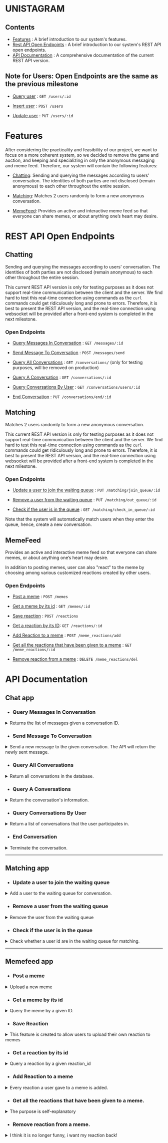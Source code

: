 # UNISTAGRAM

## Contents

* [Features](#features) : A brief introduction to our system's features.
* [Rest API Open Endpoints](#rest-api-open-endpoints) : A brief introduction to our system's REST API open endpoints.
* [API Documentation](#api-documentation) : A comprehensive documentation of the current REST API version.

## Note for Users: Open Endpoints are the same as the previous milestone
* [Query user](#query-user) : `GET /users/:id`

* [Insert user](#insert-user) : `POST /users`

* [Update user](#update-user) : `PUT /users/:id`

# Features

After considering the practicality and feasibility of our project, we want to focus on a more coherent system, so we decided to remove the game and auction, and keeping and specializing in only the anonymous messaging and meme feed. Therefore, our system will contain the following features:

* [Chatting](#chatting): Sending and querying the messages according to users' conversation. The identities of both parties are not disclosed (remain anonymous) to each other throughout the entire session.

* [Matching](#matching): Matches 2 users randomly to form a new anonymous conversation. 

* [MemeFeed](#memefeed): Provides an active and interactive meme feed so that everyone can share memes, or about anything one’s heart may desire. 

# REST API Open Endpoints

## Chatting
Sending and querying the messages according to users' conversation. The identities of both parties are not disclosed (remain anonymous) to each other throughout the entire session. 

This current REST API version is only for testing purposes as it does not support real-time communication between the client and the server. We find hard to test this real-time connection using commands as the `curl` commands could get ridiculously long and prone to errors. Therefore, it is best to present the REST API version, and the real-time connection using websocket will be provided after a front-end system is completed in the next milestone.

### Open Endpoints

* [Query Messages In Conversation](#query-messages-in-conversation) : `GET /messages/:id`


* [Send Message To Conversation](#send-message-to-conversation) : `POST /messages/send`


* [Query All Conversations](#query-all-conversations) : `GET /conversations/` (only for testing purposes, will be removed on production)


* [Query A Conversation](#query-a-conversations) : `GET /conversations/:id`


* [Query Conversations By User](#query-conversations-by-user) : `GET /conversations/users/:id`


* [End Conversation](#end-conversation) : `PUT /conversations/end/:id`

## Matching
Matches 2 users randomly to form a new anonymous conversation. 

This current REST API version is only for testing purposes as it does not support real-time communication between the client and the server. We find hard to test this real-time connection using commands as the `curl` commands could get ridiculously long and prone to errors. Therefore, it is best to present the REST API version, and the real-time connection using websocket will be provided after a front-end system is completed in the next milestone.

### Open Endpoints

* [Update a user to join the waiting queue](#update-a-user-to-join-the-waiting-queue) : `PUT /matching/join_queue/:id`


* [Remove a user from the waiting queue](#remove-a-user-from-the-waiting-queue) : `PUT /matching/out_queue/:id`


* [Check if the user is in the queue](#check-if-the-user-is-in-the-queue) : `GET /matching/check_in_queue/:id`

Note that the system will automatically match users when they enter the queue, hence, create a new conversation.

## MemeFeed
Provides an active and interactive meme feed so that everyone can share memes, or about anything one’s heart may desire.

In addition to posting memes, user can also "react" to the meme by choosing among various customized reactions created by other users.

### Open Endpoints

* [Post a meme](#post-a-meme) : `POST /memes`


* [Get a meme by its id](#get-a-meme-by-its-id) : `GET /memes/:id`


* [Save reaction](#save-reaction) : `POST /reactions`


* [Get a reaction by its ID](#get-a-reaction-by-its-id): `GET /reactions/:id`


* [Add Reaction to a meme](#add-reaction-to-a-meme) : `POST /meme_reactions/add`


* [Get all the reactions that have been given to a meme](#get-all-the-reactions-that-have-been-given-to-a-meme) : `GET /meme_reactions/:id`


* [Remove reaction from a meme](#remove-reaction-from-a-meme) : `DELETE /meme_reactions/del`


# API Documentation

## Chat app

* ### Query Messages In Conversation


<details>
<summary>Returns the list of messages given a conversation ID.</summary>

* URL:

    `/messages/:id`

* Method:

  `GET`

* URL Params:

  **Required**:
  - `id=[string]` : The conversation ID

* Data Params:

  None

* Success Response:

  - Code: 200

    Content:
```json 
[ {
  "id" : "646089d9041dea27617b717f",
  "conversation" : "645e37b871927a11886bc874",
  "sender" : "64299cd2b2afe565a469ebbf",
  "receiver" : "642b007f78fa427e80e8e3dd",
  "content" : "Hi~ Nice to meet u~",
  "timestamp" : 1684117781004
}, {
  "id" : "646089de041dea27617b7180",
  "conversation" : "645e37b871927a11886bc874",
  "sender" : "64299cd2b2afe565a469ebbf",
  "receiver" : "642b007f78fa427e80e8e3dd",
  "content" : "hi!",
  "timestamp" : 1684117781004
},
...
]
```

* Sample Call:

Returns a list of messages in the conversation with the ID of `645e37b871927a11886bc874`.
```bash
curl -X GET localhost:8080/messages/645e37b871927a11886bc874
```


</details>



* ### Send Message To Conversation

<details><summary>Send a new message to the given conversation. The API will return the newly sent message.
</summary>


* URL:

    `/messages/send`

* Method:

  `POST`

* URL Params:

  None

* Data Params:

  **Required**:
  - `conversation=[string]` : The conversation ID that this message belongs
  - `sender=[string]` : The ID of the sender
  - `content=[string]` : The main content of the message

* Success Response:

  - Code: 200

    Content:
```json
{
  "id" : "64619c77410d4207a6b45518",
  "conversation" : "645e38253d6d8e1ff0a3b11e",
  "sender" : "64299cd2b2afe565a469ebbf",
  "receiver" : "64299cd2b2afe565a469eba6",
  "content" : "I want to sleep~",
  "timestamp" : 1684118647784
}
```

* Error Response:

  - Code: 404 Not Found

    Content: `"Conversation does not exist!"`

  - Code: 406 Not Acceptable

    Content: `"Conversation has been terminated!"` or `"Sender is not in this conversation!"`

* Sample Call:

Returns the newly sent message.
```bash
curl -X POST localhost:8080/messages/send -H 'Content-type:application/json' -d '{"conversation": "645e38253d6d8e1ff0a3b11e", "sender": "64299cd2b2afe565a469ebbf", "content": "I want to sleep~"}'
```

</details>





* ### Query All Conversations
<details><summary>Return all conversations in the database.</summary>


* URL:

    `/conversations/`

* Method:

    `GET`

* URL Params:

    None

* Data Params:

    None

* Success Response:

    - Code: 200

        Content: 
```json
[ {
  "id" : "645e37b871927a11886bc874",
  "client1" : "64299cd2b2afe565a469ebbf",
  "client2" : "642b007f78fa427e80e8e3dd",
  "status" : "ONGOING"
}, {
  "id" : "645e38253d6d8e1ff0a3b11e",
  "client1" : "64299cd2b2afe565a469eba6",
  "client2" : "64299cd2b2afe565a469ebbf",
  "status" : "TERMINATED"
},
...
]
```

* Sample Call:

Returns the all conversations in the database.
```bash
curl -X GET localhost:8080/conversations/
```
</details>


* ### Query A Conversations


<details><summary>Return the conversation's information.</summary>

* URL:

    `/conversations/:id`

* Method:

    `GET`

* URL Params:

    **Required**:
    - `id=[string]` : The conversation ID

* Data Params:

    None

* Success Response:

    - Code: 200

        Content: 
```json
{
  "id" : "645e37b871927a11886bc874",
  "client1" : "64299cd2b2afe565a469ebbf",
  "client2" : "642b007f78fa427e80e8e3dd",
  "status" : "ONGOING"
}
```

* Error Response:

    - Code: 404 Not Found

        Content: `"Conversation id does not exist!"`

* Sample Call:

Return the conversation's information.
```bash
curl -X GET localhost:8080/conversations/645e37b871927a11886bc874
```
</details>



* ### Query Conversations By User

<details><summary>Return a list of conversations that the user participates in.
</summary>


* URL:

    `/conversations/users/:id`

* Method:

    `GET`

* URL Params:

    **Required**:
    - `id=[integer]` : The user ID

* Data Params:

    None

* Success Response:

    - Code: 200

        Content: 
```json
[ {
  "id" : "645e37b871927a11886bc874",
  "client1" : "64299cd2b2afe565a469ebbf",
  "client2" : "642b007f78fa427e80e8e3dd",
  "status" : "ONGOING"
}, {
  "id" : "645e38253d6d8e1ff0a3b11e",
  "client1" : "64299cd2b2afe565a469eba6",
  "client2" : "64299cd2b2afe565a469ebbf",
  "status" : "TERMINATED"
},
...
]
```

* Error Response:

    - Code: 404 Not Found

        Content: `"User id does not exist!"`

* Sample Call:

Return the conversation's information.
```bash
curl -X GET localhost:8080/conversations/users/1
```
</details>


* ### End Conversation

<details><summary>Terminate the conversation.
</summary>


* URL:

    `/conversations/end/:id`

* Method:

    `PUT`

* URL Params:

    **Required**:
    - `id=[string]` : The conversation ID

* Data Params:

    None

* Success Response:

    - Code: 200

        Content: 
```json
{
  "id" : "645e38253d6d8e1ff0a3b11e",
  "client1" : "64299cd2b2afe565a469eba6",
  "client2" : "64299cd2b2afe565a469ebbf",
  "status" : "TERMINATED"
}
```

* Error Response:

    - Code: 404 Not Found

        Content: `"Conversation ID does not exist!"`

* Sample Call:

Return the conversation's information.
```bash
curl -X PUT localhost:8080/conversations/end/645e38253d6d8e1ff0a3b11e
```
</details>


---

## Matching app

* ### Update a user to join the waiting queue

<details><summary>Add a user to the waiting queue for conversation.
</summary>



* URL:

    `/matching/join_queue/:id`

* Method:

    `PUT`

* URL Params:

    **Required**:
    - `id=[string]` : The user ID

* Data Params:

    None

* Success Response:

    - Code: 200

        Content: 
```json 
{
  "id" : "646076867f96a723e9a3f204",
  "user_id" : 3000,
  "age" : 25,
  "gender" : "M",
  "is_in_queue" : true
}
```
* Error Response:

    - Code: 404 Not Found

        Content: `"User id does not exist!"`

    - Code: 406 Not Acceptable

        Content: `"Parameter is not a number!"`

* Sample Call:

Add to the waiting queue a user with the id `3000`.
```bash
curl -X PUT localhost:8080/matching/join_queue/3000
```
</details>


* ### Remove a user from the waiting queue

<details><summary>Remove the user from the waiting queue
</summary>


* URL:

    `/matching/out_queue/:id`

* Method:

    `PUT`

* URL Params:

    None

* Data Params:

    **Required**:
    - `id=[string]` : The user ID

* Success Response:

    - Code: 200

        Content: 
```json
{
  "id" : "646076867f96a723e9a3f204",
  "user_id" : 3000,
  "age" : 25,
  "gender" : "M",
  "is_in_queue" : false
}
```

* Error Response:

    - Code: 404 Not Found

        Content: `"User id does not exist!"`

    - Code: 406 Not Acceptable

        Content: `"Parameter is not a number!"`

* Sample Call:

Remove from the queue a user with the id `3000`.
```bash
curl -X PUT localhost:8080/matching/out_queue/3000
```
</details>


* ### Check if the user is in the queue
<details><summary>Check whether a user id are in the waiting queue for matching.</summary>

* URL:

    `/matching/check_in_queue/:id`

* Method:

    `GET`

* URL Params:

    None

* Data Params:

    **Required**:
    - `id=[string]` : The user ID

* Success Response:

    - Code: 200

        Content: 
```json
{
  "is_in_queue" : true/false
}
```

* Error Response:

    - Code: 404 Not Found

        Content: `"User id does not exist!"`

* Sample Call:

Returns the status `is_in_queue` of the user
```bash
curl -X GET localhost:8080/matching/check_in_queue/3000
```
</details>

---

## Memefeed app

* ### Post a meme 

<details>
<summary>
Upload a new meme
</summary>

* URL:

    `/memes`

* Method:

    `POST`

* URL Params:

    None

* Data Params:

    **Required**:
    - `title=[string]` : The title of the posted meme
    - `image=[@path/to/meme]` : The address of the meme 
    - `author=[string]` : The user who posted the meme 

* Success Response:

    - Code: 200

        Content: 
```json 
{
  "id" : "6461c3919e67e01f498aa6f0",
  "title" : "Meme",
  "image" : {
    "type" : 0,
    "data" : <data>
  },
  "author" : "Jay",
  "timestamp" : 1684128657972
}
```

* Sample Call:

Add to the database a meme with the title `Meme`, path: `@data/meme_test.png`, and author `Jay`:
```bash
curl -X POST localhost:8080/memes -H "Content-Type:multipart/form-data" -F "title=Meme" -F "image=@data/meme_test.png" -F "author=Jay"
```
Make sure to run this in the project directory `/UNISTAGRAM`.
</details>

* ### Get a meme by its id

<details>
<summary>
Query the meme by a given ID.
</summary>

* URL:

    `/memes/:id`

* Method:

    `GET`

* URL Params:

    **Required**:
    - `id=[string]` : The meme ID

* Data Params:

    None

* Success Response:

    - Code: 200

        Content: 
```json 
{
  "id" : "6461c3919e67e01f498aa6f0",
  "title" : "Meme",
  "image" : {
    "type" : 0,
    "data" : <data>
  },
  "author" : "Jay",
  "timestamp" : 1684128657972
}
```

* Error Response:

    - Code: 404 Not Found

        Content: `"The meme id does not exist!"`


* Sample Call:

Get from the database the meme with the id `6461c3919e67e01f498aa6f0`.
```bash
curl -X GET localhost:8080/memes/6461c3919e67e01f498aa6f0
```
</details>

* ### Save Reaction

<details>
<summary>
This feature is created to allow users to upload their own reaction to memes
</summary>

* URL:

    `/reactions`

* Method:

    `POST`

* URL Params:

    None

* Data Params:

    **Required**:
    - `title=[string]` : The title of the uploaded reaction
    - `image=[@path/to/meme]` : The path to the reaction
    - `author=[string]` : The user who posted the reaction

* Success Response:

    - Code: 200

        Content: 
```json
{
  "id" : "6461c9989e67e01f498aa6f1",
  "title" : "Reaction",
  "image" : {
    "type" : 0,
    "data" : <data>
  },
  "author" : "Garrick",
  "timestamp" : 1684130200614
}
```

* Sample Call:

Add to the database a meme with the title `Reaction`, path: `@data/reaction_test.png`, and author `Garrick`:
```bash
curl -X POST localhost:8080/reactions -H "Content-Type:multipart/form-data" -F "title=Reaction" -F "image=@data/reaction_test.png" -F "author=Garrick"
```
Make sure to run this in the project directory `/UNISTAGRAM`.

</details>

* ### Get a reaction by its id

<details>
<summary>
Query a reaction by a given reaction_id
</summary>

* URL:

    `/reactions/:id`

* Method:

    `GET`

* URL Params:

    **Required**:
    - `id=[string]` : The reaction ID

* Data Params:

    None

* Success Response:

    - Code: 200

        Content: 
```json 
{
  "id" : "6461c9989e67e01f498aa6f1",
  "title" : "Reaction",
  "image" : {
    "type" : 0,
    "data" : <data>
  },
  "author" : "Garrick",
  "timestamp" : 1684130200614
}
```

* Error Response:

    - Code: 404 Not Found

        Content: `"The reaction id does not exist!"`


* Sample Call:

Get from the database the reaction with the id `6461c9989e67e01f498aa6f1`.
```bash
curl -X GET localhost:8080/reactions/6461c9989e67e01f498aa6f1
```
</details>

* ### Add Reaction to a meme

<details>
<summary>
Every reaction a user gave to a meme is added.
</summary>

* URL:

    `/meme_reactions/add`

* Method:

    `POST`

* URL Params:

    None

* Data Params:

    **Required**:
    - `meme_id=[string]` : The id of the meme
    - `reaction_id=[string]` : The id of the reaction
    - `user=[string]` : The user who made the reaction

* Success Response:

    - Code: 200

        Content: 
```json 
{
  "id" : "6461cbad9e67e01f498aa6f2",
  "meme_id" : "6461c3919e67e01f498aa6f0",
  "reaction_id" : "6461c9989e67e01f498aa6f1",
  "user_id" : "64299cd2b2afe565a469eba6"
}
```

* Error Response:

    - Code: 409 Conflict 

        Content: `"This user has already reacted to this meme!"`


* Sample Call:

An user with id `64299cd2b2afe565a469eba6` reacted to the meme `6461c3919e67e01f498aa6f0` with the reaction `6461c9989e67e01f498aa6f1`
```bash
curl -X POST localhost:8080/meme_reactions/add/ -F 'meme_id=6461c3919e67e01f498aa6f0' -F 'reaction_id=6461c9989e67e01f498aa6f1' -F 'user_id=64299cd2b2afe565a469eba6'
```
</details>

* ### Get all the reactions that have been given to a meme.

<details>
<summary>
The purpose is self-explanatory
</summary>

* URL:

    `/meme_reactions/:id`

* Method:

    `GET`

* URL Params:

    **Required**:
    - `id=[string]` : The id of the meme
  
* Data Params:

    None

* Success Response:

    - Code: 200

        Content: 
```json 
{
  "6461c9989e67e01f498aa6f1" : 1
}
```

* Sample Call:

Get all reactions that has been given to the meme with meme_id `6461c3919e67e01f498aa6f0`
```bash
curl -X GET localhost:8080/meme_reactions/6461c3919e67e01f498aa6f0
```
</details>

* ### Remove reaction from a meme.

<details>
<summary>
I think it is no longer funny, i want my reaction back!
</summary>

* URL:

    `/meme_reactions/del`

* Method:

    `DELETE`

* URL Params:

    None
  
* Data Params:

    **Required**:
    - `meme_id=[string]` : The id of the meme
    - `reaction_id=[string]` : The id of the reaction
    - `user=[string]` : The user who wants to retract the reaction

* Success Response:

    - Code: 200

        Content: 
```json 
true
```

* Sample Call:

An user with id `64299cd2b2afe565a469eba6` retracts his/her reaction `6461c9989e67e01f498aa6f1` from the meme `6461c3919e67e01f498aa6f0` 
```bash
curl -X DELETE localhost:8080/meme_reactions/del -F 'meme_id=6461c3919e67e01f498aa6f0' -F 'reaction_id=6461c9989e67e01f498aa6f1' -F 'user_id=64299cd2b2afe565a469eba6'
```

</details>
